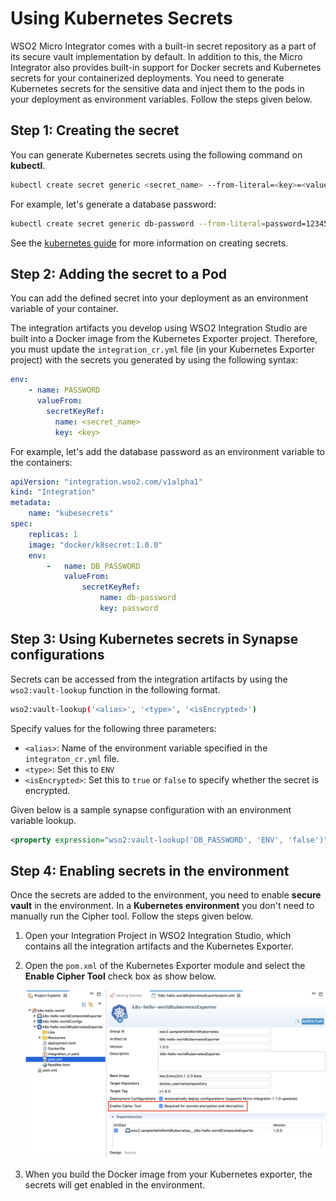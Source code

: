# Using Kubernetes Secrets

WSO2 Micro Integrator comes with a built-in secret repository as a part of its secure vault implementation by default. In addition to this, the Micro Integrator also provides built-in support for Docker secrets and Kubernetes secrets for your containerized deployments.
You need to generate Kubernetes secrets for the sensitive data and inject them to the pods in your deployment as environment variables. Follow the steps given below.

## Step 1: Creating the secret

You can generate Kubernetes secrets using the following command on **kubectl**.

```bash
kubectl create secret generic <secret_name> --from-literal=<key>=<value>
```

For example, let's generate a database password:

```bash
kubectl create secret generic db-password --from-literal=password=1234567
```

See the [kubernetes guide](https://kubernetes.io/docs/concepts/configuration/secret/) for more information on creating secrets.

## Step 2: Adding the secret to a Pod

You can add the defined secret into your deployment as an environment variable of your container.

The integration artifacts you develop using WSO2 Integration Studio are built into a Docker image from the Kubernetes Exporter project. Therefore, you must update the `integration_cr.yml` file (in your Kubernetes Exporter project) with the secrets you generated by using the following syntax:

```yaml
env:
	- name: PASSWORD
	  valueFrom:
	    secretKeyRef:
	      name: <secret_name>
	      key: <key>
```

For example, let's add the database password as an environment variable to the containers:

```yaml
apiVersion: "integration.wso2.com/v1alpha1"
kind: "Integration"
metadata:
	name: "kubesecrets"
spec:
	replicas: 1
	image: "docker/k8secret:1.0.0"
	env:
		-	name: DB_PASSWORD
			valueFrom:
				secretKeyRef:
					name: db-password
					key: password
```
## Step 3: Using Kubernetes secrets in Synapse configurations
Secrets can be accessed from the integration artifacts by using the `wso2:vault-lookup` function in the following format.

```bash
wso2:vault-lookup('<alias>', '<type>', '<isEncrypted>')
```

Specify values for the following three parameters:

-	`<alias>`: Name of the environment variable specified in the `integraton_cr.yml` file.
- `<type>`: Set this to `ENV`
-	`<isEncrypted>`: Set this to `true` or `false` to specify whether the secret is encrypted.

Given below is a sample synapse configuration with an environment variable lookup.

```xml
<property expression="wso2:vault-lookup('DB_PASSWORD', 'ENV', 'false')" name="secret"/>
```

## Step 4: Enabling secrets in the environment

Once the secrets are added to the environment, you need to enable <b>secure vault</b> in the environment. In a <b>Kubernetes environment</b> you don't need to manually run the Cipher tool. Follow the steps given below.

1. Open your Integration Project in WSO2 Integration Studio, which contains all the integration artifacts and the Kubernetes Exporter.
2. Open the `pom.xml` of the Kubernetes Exporter module and select the <b>Enable Cipher Tool</b> check box as show below.

    <img src="../../assets/img/k8s_deployment/enable-cipher-tool-in-k8s.png">

3.  When you build the Docker image from your Kubernetes exporter, the secrets will get enabled in the environment.
